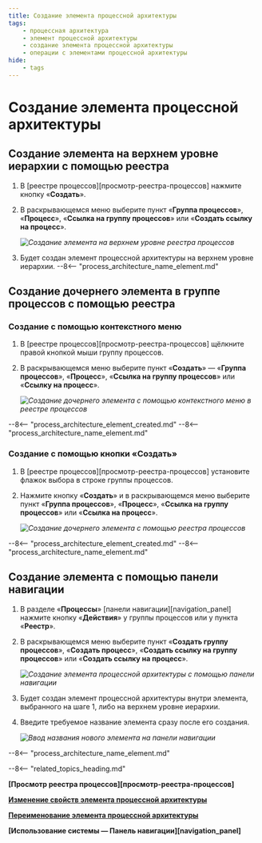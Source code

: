 ```yaml
---
title: Создание элемента процессной архитектуры
tags:
    - процессная архитектура
    - элемент процессной архитектуры
    - создание элемента процессной архитектуры
    - операции с элементами процессной архитектуры
hide:
    - tags
---
```


# Создание элемента процессной архитектуры

## Создание элемента на верхнем уровне иерархии с помощью реестра

1. В [реестре процессов][просмотр-реестра-процессов] нажмите кнопку «**Создать**».
2. В раскрывающемся меню выберите пункт «**Группа процессов**», «**Процесс**», «**Ссылка на группу процессов**» или «**Создать ссылку на процесс**».

    *![Создание элемента на верхнем уровне реестра процессов](process_architecture_modeling_create_entity_from_registry.png)*

3. Будет создан элемент процессной архитектуры на верхнем уровне иерархии.
--8<-- "process_architecture_name_element.md"

## Создание дочернего элемента в группе процессов с помощью реестра

### Создание с помощью контекстного меню

1. В [реестре процессов][просмотр-реестра-процессов] щёлкните правой кнопкой мыши группу процессов.
2. В раскрывающемся меню выберите пункт «**Создать**» — «**Группа процессов**», «**Процесс**», «**Ссылка на группу процессов**» или «**Ссылку на процесс**».

    *![Создание дочернего элемента с помощью контекстного меню в реестре процессов](process_architecture_modeling_create_entity_from_context_menu.png)*

--8<-- "process_architecture_element_created.md"
--8<-- "process_architecture_name_element.md"

### Создание с помощью кнопки «Создать»

1. В [реестре процессов][просмотр-реестра-процессов] установите флажок выбора в строке группы процессов.
2. Нажмите кнопку «**Создать**» и в раскрывающемся меню выберите пункт «**Группа процессов**», «**Процесс**», «**Ссылка на группу процессов**» или «**Ссылка на процесс**».

    *![Создание дочернего элемента с помощью реестра процессов](process_architecture_modeling_create_subentity_from_registry.png)*

--8<-- "process_architecture_element_created.md"
--8<-- "process_architecture_name_element.md"

## Создание элемента с помощью панели навигации

1. В разделе «**Процессы**» [панели навигации][navigation_panel] нажмите кнопку «**Действия**» <i class="fa-light fa-ellipsis-vertical"></i> у группы процессов или у пункта «**Реестр**».
2. В раскрывающемся меню выберите пункт «**Создать группу процессов**», «**Создать процесс**», «**Создать ссылку на группу процессов**» или «**Создать ссылку на процесс**».

    *![Создание элемента процессной архитектуры с помощью панели навигации](process_architecture_modeling_create_entity_from_navigation.png)*

3. Будет создан элемент процессной архитектуры внутри элемента, выбранного на шаге 1, либо на верхнем уровне иерархии.
4. Введите требуемое название элемента сразу после его создания.

    *![Ввод названия нового элемента на панели навигации](process_architecture_modeling_rename_on_creation.png)*

--8<-- "process_architecture_name_element.md"

--8<-- "related_topics_heading.md"

**[Просмотр реестра процессов][просмотр-реестра-процессов]**

**[Изменение свойств элемента процессной архитектуры](configuring_process_entity_properties.md)**

**[Переименование элемента процессной архитектуры](renaming_process_entity.md)**

**[Использование системы — Панель навигации][navigation_panel]**

